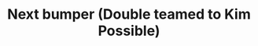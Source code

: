 ---
layout: entry
title: "Next bumper (Double teamed to Kim Possible)"
organization: "Disney Channel"
usagedate: unknown
language: en
fulltitle: "Disney Channel Up next Bumper - Double teamed to Kim Possible"
watermark: None
source: DarkManX16
sourceurl: https://www.youtube.com/playlist?list=PLEOXfxDYznc5RYDWOtkgWtdo2Q4qkSqnz
---